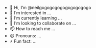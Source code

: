 - 👋 Hi, I’m @neilgogogogogogogogogogo
- 👀 I’m interested in ...
- 🌱 I’m currently learning ...
- 💞️ I’m looking to collaborate on ...
- 📫 How to reach me ...
- 😄 Pronouns: ...
- ⚡ Fun fact: ...

<!---
neilgogogogogogogogogogo/neilgogogogogogogogogogo is a ✨ special ✨ repository because its `README.md` (this file) appears on your GitHub profile.
You can click the Preview link to take a look at your changes.
--->

